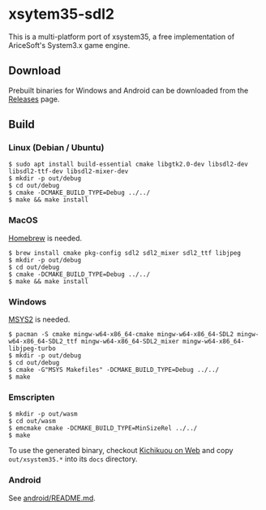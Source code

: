 # xsytem35-sdl2

This is a multi-platform port of xsystem35, a free implementation of AriceSoft's System3.x game engine.

## Download
Prebuilt binaries for Windows and Android can be downloaded from the [Releases](https://github.com/kichikuou/xsystem35-sdl2/releases) page.

## Build
### Linux (Debian / Ubuntu)

    $ sudo apt install build-essential cmake libgtk2.0-dev libsdl2-dev libsdl2-ttf-dev libsdl2-mixer-dev
    $ mkdir -p out/debug
    $ cd out/debug
    $ cmake -DCMAKE_BUILD_TYPE=Debug ../../
    $ make && make install

### MacOS

[Homebrew](https://brew.sh/index_ja) is needed.

    $ brew install cmake pkg-config sdl2 sdl2_mixer sdl2_ttf libjpeg
    $ mkdir -p out/debug
    $ cd out/debug
    $ cmake -DCMAKE_BUILD_TYPE=Debug ../../
    $ make && make install

### Windows

[MSYS2](https://www.msys2.org) is needed.

    $ pacman -S cmake mingw-w64-x86_64-cmake mingw-w64-x86_64-SDL2 mingw-w64-x86_64-SDL2_ttf mingw-w64-x86_64-SDL2_mixer mingw-w64-x86_64-libjpeg-turbo
    $ mkdir -p out/debug
    $ cd out/debug
    $ cmake -G"MSYS Makefiles" -DCMAKE_BUILD_TYPE=Debug ../../
    $ make

### Emscripten

    $ mkdir -p out/wasm
    $ cd out/wasm
    $ emcmake cmake -DCMAKE_BUILD_TYPE=MinSizeRel ../../
    $ make

To use the generated binary, checkout [Kichikuou on Web](https://github.com/kichikuou/web) and copy `out/xsystem35.*` into its `docs` directory.

### Android

See [android/README.md](android/).
